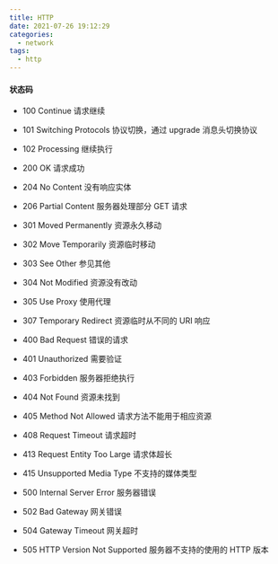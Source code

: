 ```yaml
---
title: HTTP
date: 2021-07-26 19:12:29
categories:
  - network
tags:
  - http
---
```


#### 状态码

- 100 Continue 请求继续
- 101 Switching Protocols 协议切换，通过 upgrade 消息头切换协议
- 102 Processing 继续执行

- 200 OK 请求成功
- 204 No Content 没有响应实体
- 206 Partial Content 服务器处理部分 GET 请求

- 301 Moved Permanently 资源永久移动
- 302 Move Temporarily 资源临时移动
- 303 See Other 参见其他
- 304 Not Modified 资源没有改动
- 305 Use Proxy 使用代理
- 307 Temporary Redirect 资源临时从不同的 URI 响应

- 400 Bad Request 错误的请求
- 401 Unauthorized 需要验证
- 403 Forbidden 服务器拒绝执行
- 404 Not Found 资源未找到
- 405 Method Not Allowed 请求方法不能用于相应资源
- 408 Request Timeout 请求超时
- 413 Request Entity Too Large 请求体超长
- 415 Unsupported Media Type 不支持的媒体类型

- 500 Internal Server Error 服务器错误
- 502 Bad Gateway 网关错误
- 504 Gateway Timeout 网关超时
- 505 HTTP Version Not Supported 服务器不支持的使用的 HTTP 版本
